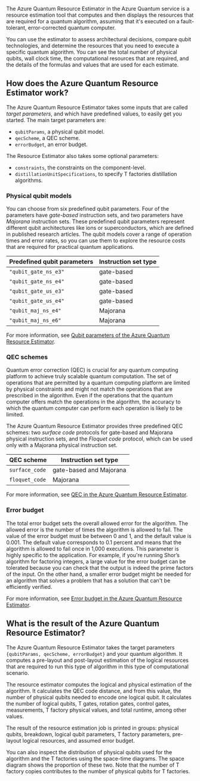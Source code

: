 
The Azure Quantum Resource Estimator in the Azure Quantum service is a resource estimation tool that computes and then displays the resources that are required for a quantum algorithm, assuming that it's executed on a fault-tolerant, error-corrected quantum computer. 

You can use the estimator to assess architectural decisions, compare qubit technologies, and determine the resources that you need to execute a specific quantum algorithm. You can see the total number of physical qubits, wall clock time, the computational resources that are required, and the details of the formulas and values that are used for each estimate. 


## How does the Azure Quantum Resource Estimator work?

The Azure Quantum Resource Estimator takes some inputs that are called *target parameters*, and which have predefined values, to easily get you started. The main target parameters are:

- `qubitParams`, a physical qubit model.
- `qecScheme`, a QEC scheme.
- `errorBudget`, an error budget.

The Resource Estimator also takes some optional parameters:

- `constraints`, the constraints on the component-level.
- `distillationUnitSpecifications`, to specify T factories distillation algorithms.

### Physical qubit models

You can choose from six predefined qubit parameters. Four of the parameters have *gate-based* instruction sets, and two parameters have *Majorana* instruction sets. These predefined qubit parameters represent different qubit architectures like ions or superconductors, which are defined in published research articles. The qubit models cover a range of operation times and error rates, so you can use them to explore the resource costs that are required for practical quantum applications.

| Predefined qubit parameters | Instruction set type |
|------------------------------|-----------------|
| `"qubit_gate_ns_e3"`         | gate-based      |
| `"qubit_gate_ns_e4"`         | gate-based      |
| `"qubit_gate_us_e3"`         | gate-based      |
| `"qubit_gate_us_e4"`         | gate-based      |
| `"qubit_maj_ns_e4"`          | Majorana        |
| `"qubit_maj_ns_e6"`          | Majorana        |

For more information, see [Qubit parameters of the Azure Quantum Resource Estimator](/azure/quantum/overview-resources-estimator#physical-qubit-parameters).

### QEC schemes

Quantum error correction (QEC) is crucial for any quantum computing platform to achieve truly scalable quantum computation. The set of operations that are permitted by a quantum computing platform are limited by physical constraints and might not match the operations that are prescribed in the algorithm. Even if the operations that the quantum computer offers match the operations in the algorithm, the accuracy to which the quantum computer can perform each operation is likely to be limited.

The Azure Quantum Resource Estimator provides three predefined QEC schemes: two *surface code* protocols for gate-based and Majorana physical instruction sets, and the *Floquet code* protocol, which can be used only with a Majorana physical instruction set.

| QEC scheme     | Instruction set type |
|----------------|-----------------|
| `surface_code` | gate-based and Majorana   |
| `floquet_code` | Majorana        | 


For more information, see [QEC in the Azure Quantum Resource Estimator](/azure/quantum/overview-resources-estimator#quantum-error-correction-schemes).

### Error budget

The total error budget sets the overall allowed error for the algorithm. The allowed error is the number of times the algorithm is allowed to fail. The value of the error budget must be between 0 and 1, and the default value is 0.001. The default value corresponds to 0.1 percent and means that the algorithm is allowed to fail once in 1,000 executions. This parameter is highly specific to the application. For example, if you're running Shor’s algorithm for factoring integers, a large value for the error budget can be tolerated because you can check that the output is indeed the prime factors of the input. On the other hand, a smaller error budget might be needed for an algorithm that solves a problem that has a solution that can't be efficiently verified.

For more information, see [Error budget in the Azure Quantum Resource Estimator](/azure/quantum/overview-resources-estimator#error-budget).

## What is the result of the Azure Quantum Resource Estimator?

The Azure Quantum Resource Estimator takes the target parameters `{qubitParams, qecScheme, errorBudget}` and your quantum algorithm. It computes a pre-layout and post-layout estimation of the logical resources that are required to run this type of algorithm in this type of computational scenario.

The resource estimator computes the logical and physical estimation of the algorithm. It calculates the QEC code distance, and from this value, the number of physical qubits needed to encode one logical qubit. It calculates the number of logical qubits, T gates, rotation gates, control gates, measurements, T factory physical values, and total runtime, among other values.

The result of the resource estimation job is printed in groups: physical qubits, breakdown, logical qubit parameters, T factory parameters, pre-layout logical resources, and assumed error budget.

You can also inspect the distribution of physical qubits used for the algorithm and the T factories using the space-time diagrams. The space diagram shows the proportion of these two. Note that the number of T factory copies contributes to the number of physical qubits for T factories.
